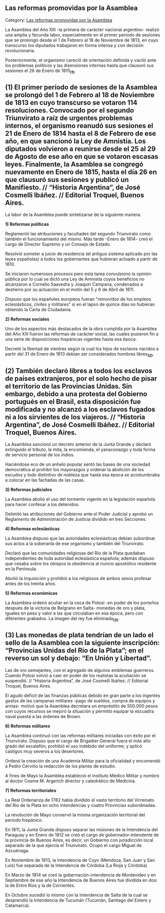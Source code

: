 ## Las reformas promovidas por la Asamblea

Category: [Las reformas promovidas por la Asamblea](http://descubrircorrientes.com.ar/2012/index.php/2818-historia-desde-el-origen-hasta-1814/corrientes-afirma-su-identidad-periodo-1801-1814/la-ciudad-de-corrientes-hasta-mediados-del-siglo-xviii/campana-de-la-banda-oriental/la-asamblea-constituyente-de-1813/las-reformas-promovidas-por-la-asamblea)

La Asamblea del Año XIII -la primera de carácter nacional argentino- realizó una amplia y fecunda labor, especialmente en el primer período de sesiones que se prolongó desde el 1 de Febrero al 18 de Noviembre de 1813, en cuyo transcurso los diputados trabajaron en forma intensa y con decisión revolucionaria.

Posteriormente, el organismo careció de orientación definida y vaciló ante los problemas políticos y las disensiones internas hasta que clausuró sus sesiones el 26 de Enero de 1815<sub><strong>(1)</strong></sub>.

## **(1)** El primer período de sesiones de la Asamblea se prolongó del 1 de Febrero al 18 de Noviembre de 1813 en cuyo transcurso se votaron 114 resoluciones. Convocado por el segundo Triunvirato a raíz de urgentes problemas internos, el organismo reanudó sus sesiones el 21 de Enero de 1814 hasta el 8 de Febrero de ese año, en que sancionó la Ley de Amnistía. Los diputados volvieron a reunirse desde el 25 al 29 de Agosto de ese año en que se votaron escasas leyes. Finalmente, la Asamblea se congregó nuevamente en Enero de 1815, hasta el día 26 en que clausuró sus sesiones y publicó un Manifiesto. // “Historia Argentina”, de José Cosmelli Ibáñez. // Editorial Troquel, Buenos Aires.

La labor de la Asamblea puede sintetizarse de la siguiente manera:

**1) Reformas políticas**

Reglamentó las atribuciones y facultades del segundo Triunvirato como también el funcionamiento del mismo. Más tarde -Enero de 1814- creó el cargo de Director Supremo y un Consejo de Estado.

Resolvió someter a juicio de residencia (el antiguo sistema aplicado por las leyes españolas) a todos los gobernantes que hubieran actuado a partir de 1810.

Se iniciaron numerosos procesos pero esta tarea convulsionó la opinión pública por lo cual se dictó una Ley de Amnistía cuyos beneficios no alcanzaron a Cornelio Saavedra y Joaquín Campana, condenados a destierro por su actuación en el motín del 5 y 6 de Abril de 1811.

Dispuso que los españoles europeos fueran “removidos de los empleos eclesiásticos, civiles y militares” si en el lapso de quince días no hubieran obtenido la Carta de Ciudadanía.

**2) Reformas sociales**

Uno de los aspectos más destacados de la obra cumplida por la Asamblea del Año XIII fueron las reformas de carácter social, las cuales pusieron fin a una serie de disposiciones hispánicas vigentes hasta esa época.

Decretó la libertad de vientres según la cual los hijos de esclavos nacidos a partir del 31 de Enero de 1813 debían ser considerados hombres libres<sub><strong>(2)</strong></sub>.

## **(2)** También declaró libres a todos los esclavos de países extranjeros, por el solo hecho de pisar el territorio de las Provincias Unidas. Sin embargo, debido a una protesta del Gobierno portugués en el Brasil, esta disposición fue modificada y no alcanzó a los esclavos fugados ni a los sirvientes de los viajeros. // “Historia Argentina”, de José Cosmelli Ibáñez. // Editorial Troquel, Buenos Aires.

La Asamblea sancionó un decreto anterior de la Junta Grande y declaró extinguido el tributo, la mita, la encomienda, el yanaconazgo y toda forma de servicio personal de los indios.

Haciéndose eco de un anhelo popular sentó las bases de una sociedad democrática al prohibir los mayorazgos y ordenar la abolición de los escudos y todo distintivo de nobleza que hasta esa época se acostumbraba a colocar en las fachadas de las casas.

**3) Reformas judiciales**

La Asamblea abolió el uso del tormento vigente en la legislación española para hacer confesar a los detenidos.

Delimitó las atribuciones del Gobierno ante el Poder Judicial y aprobó un Reglamento de Administración de Justicia dividido en tres Secciones.

**4) Reformas eclesiásticas**

La Asamblea dispuso que las autoridades eclesiásticas debían subordinar sus actos a la soberanía de ese organismo y también del Triunvirato.

Declaró que las comunidades religiosas del Río de la Plata quedaban independientes de toda autoridad eclesiástica española; además dispuso que cesaba sobre los obispos la obediencia al nuncio apostólico residente en la Península.

Abolió la Inquisición y prohibió a los religiosos de ambos sexos profesar antes de los treinta años.

**5) Reformas económicas**

La Asamblea ordenó acuñar en la ceca de Potosí -en poder de los porteños después de la victoria de Belgrano en Salta- monedas de oro y plata, iguales en peso y valor a las que circulaban en esa época, pero con diferentes grabados. La imagen del rey fue eliminada<sub><strong>(3)</strong></sub>.

## **(3)** Las monedas de plata tendrían de un lado el sello de la Asamblea con la siguiente inscripción: “Provincias Unidas del Río de la Plata”; en el reverso un sol y debajo: “En Unión y Libertad”.  
Las de oro semejantes, con el agregado de algunos emblemas guerreros. Cuando Potosí volvió a caer en poder de los realistas la acuñación se suspendió. // “Historia Argentina”, de José Cosmelli Ibáñez. // Editorial Troquel, Buenos Aires.

El agudo déficit de las finanzas públicas debido en gran parte a los ingentes gastos de las campanas militares -pago de sueldos, compra de equipos y armas- motivó que la Asamblea decretara un empréstito de 500.000 pesos con cuyos recursos se mejoró la situación y permitió equipar la escuadra naval puesta a las órdenes de Brown.

**6) Reformas militares**

La Asamblea continuó con las reformas militares iniciadas con éxito por el Triunvirato. Dispuso que el cargo de Brigadier General fuera el más alto grado del escalafón; prohibió el uso indebido del uniforme; y aplicó castigos muy severos a los desertores.

Ordenó la creación de una Academia Militar para la oficialidad y encomendó a Pedro Cerviño la redacción de los planes de estudio.

A fines de Mayo la Asamblea estableció el Instituto Médico Militar y nombró al doctor Cosme M. Argerich director y catedrático de Medicina.

**7) Reformas territoriales**

La Real Ordenanza de 1782 había dividido el vasto territorio del Virreinato del Río de la Plata en ocho Intendencias y cuatro Provincias subordinadas.

La revolución de Mayo conservó la misma organización territorial del período hispánico.

En 1811, la Junta Grande dispuso separar las misiones de la Intendencia del Paraguay y en Enero de 1812 se creó el cargo de gobernador-intendente de la provincia de Buenos Aires, es decir, un Gobierno con jurisdicción local separado de la que ejercía el Triunvirato. Ocupó el cargo Miguel de Azcuénaga.

En Noviembre de 1813, la Intendencia de Cuyo (Mendoza, San Juan y San Luis) fue separada de la Intendencia de Córdoba (La Rioja y Córdoba).

En Marzo de 1814 se creó la gobernación-intendencia de Montevideo y en Septiembre de ese año la Intendencia de Buenos Aires fue dividida en dos: la de Entre Ríos y la de Corrientes.

En Octubre sucedió lo mismo con la Intendencia de Salta de la cual se desprendió la Intendencia de Tucumán (Tucumán, Santiago del Estero y Catamarca).
